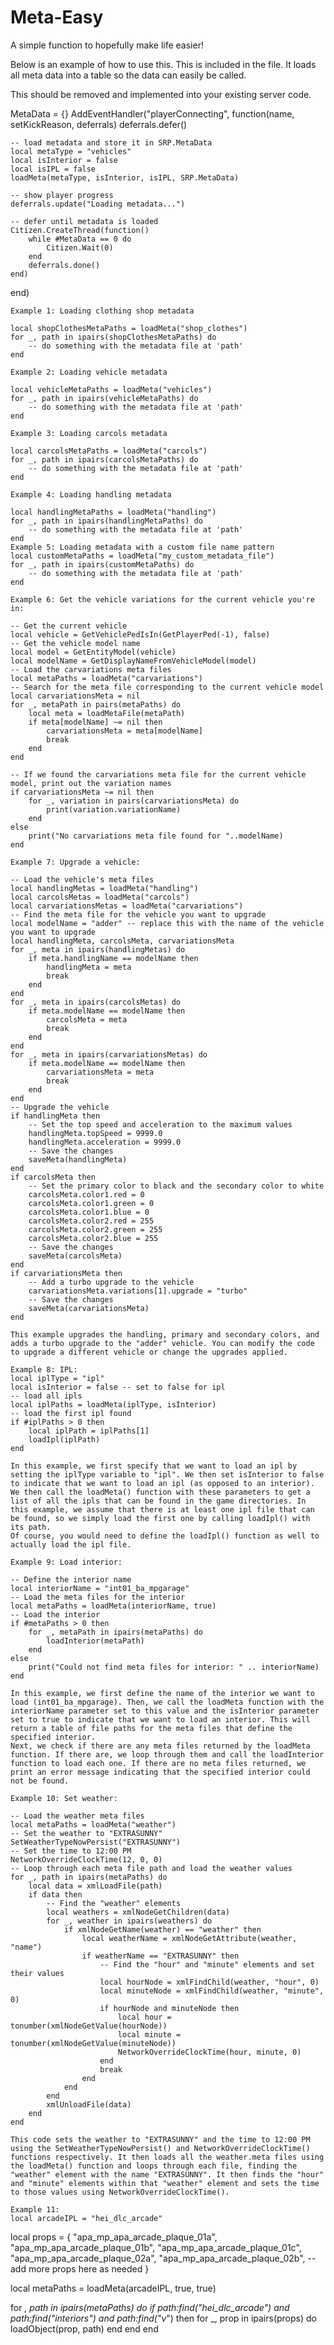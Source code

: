 # Meta-Easy
A simple function to hopefully make life easier!

Below is an example of how to use this. This is included in the file. It loads all meta data into a table so the data can easily be called.

This should be removed and implemented into your existing server code.

MetaData = {}
AddEventHandler("playerConnecting", function(name, setKickReason, deferrals)
    deferrals.defer()

    -- load metadata and store it in SRP.MetaData
    local metaType = "vehicles"
    local isInterior = false
    local isIPL = false
    loadMeta(metaType, isInterior, isIPL, SRP.MetaData)

    -- show player progress
    deferrals.update("Loading metadata...")
    
    -- defer until metadata is loaded
    Citizen.CreateThread(function()
        while #MetaData == 0 do
            Citizen.Wait(0)
        end
        deferrals.done()
    end)
end)

    Example 1: Loading clothing shop metadata
    
    local shopClothesMetaPaths = loadMeta("shop_clothes")
    for _, path in ipairs(shopClothesMetaPaths) do
        -- do something with the metadata file at 'path'
    end
    
    Example 2: Loading vehicle metadata
    
    local vehicleMetaPaths = loadMeta("vehicles")
    for _, path in ipairs(vehicleMetaPaths) do
        -- do something with the metadata file at 'path'
    end
    
    Example 3: Loading carcols metadata
    
    local carcolsMetaPaths = loadMeta("carcols")
    for _, path in ipairs(carcolsMetaPaths) do
        -- do something with the metadata file at 'path'
    end
    
    Example 4: Loading handling metadata
    
    local handlingMetaPaths = loadMeta("handling")
    for _, path in ipairs(handlingMetaPaths) do
        -- do something with the metadata file at 'path'
    end
    Example 5: Loading metadata with a custom file name pattern
    local customMetaPaths = loadMeta("my_custom_metadata_file")
    for _, path in ipairs(customMetaPaths) do
        -- do something with the metadata file at 'path'
    end
    
    Example 6: Get the vehicle variations for the current vehicle you're in:
    
    -- Get the current vehicle
    local vehicle = GetVehiclePedIsIn(GetPlayerPed(-1), false)
    -- Get the vehicle model name
    local model = GetEntityModel(vehicle)
    local modelName = GetDisplayNameFromVehicleModel(model)
    -- Load the carvariations meta files
    local metaPaths = loadMeta("carvariations")
    -- Search for the meta file corresponding to the current vehicle model
    local carvariationsMeta = nil
    for _, metaPath in pairs(metaPaths) do
        local meta = loadMetaFile(metaPath)
        if meta[modelName] ~= nil then
            carvariationsMeta = meta[modelName]
            break
        end
    end
    
    -- If we found the carvariations meta file for the current vehicle model, print out the variation names
    if carvariationsMeta ~= nil then
        for _, variation in pairs(carvariationsMeta) do
            print(variation.variationName)
        end
    else
        print("No carvariations meta file found for "..modelName)
    end
    
    Example 7: Upgrade a vehicle:
    
    -- Load the vehicle's meta files
    local handlingMetas = loadMeta("handling")
    local carcolsMetas = loadMeta("carcols")
    local carvariationsMetas = loadMeta("carvariations")
    -- Find the meta file for the vehicle you want to upgrade
    local modelName = "adder" -- replace this with the name of the vehicle you want to upgrade
    local handlingMeta, carcolsMeta, carvariationsMeta
    for _, meta in ipairs(handlingMetas) do
        if meta.handlingName == modelName then
            handlingMeta = meta
            break
        end
    end
    for _, meta in ipairs(carcolsMetas) do
        if meta.modelName == modelName then
            carcolsMeta = meta
            break
        end
    end
    for _, meta in ipairs(carvariationsMetas) do
        if meta.modelName == modelName then
            carvariationsMeta = meta
            break
        end
    end
    -- Upgrade the vehicle
    if handlingMeta then
        -- Set the top speed and acceleration to the maximum values
        handlingMeta.topSpeed = 9999.0
        handlingMeta.acceleration = 9999.0
        -- Save the changes
        saveMeta(handlingMeta)
    end
    if carcolsMeta then
        -- Set the primary color to black and the secondary color to white
        carcolsMeta.color1.red = 0
        carcolsMeta.color1.green = 0
        carcolsMeta.color1.blue = 0
        carcolsMeta.color2.red = 255
        carcolsMeta.color2.green = 255
        carcolsMeta.color2.blue = 255
        -- Save the changes
        saveMeta(carcolsMeta)
    end
    if carvariationsMeta then
        -- Add a turbo upgrade to the vehicle
        carvariationsMeta.variations[1].upgrade = "turbo"
        -- Save the changes
        saveMeta(carvariationsMeta)
    end
    
    This example upgrades the handling, primary and secondary colors, and adds a turbo upgrade to the "adder" vehicle. You can modify the code to upgrade a different vehicle or change the upgrades applied.
    
    Example 8: IPL:
    local iplType = "ipl"
    local isInterior = false -- set to false for ipl
    -- load all ipls
    local iplPaths = loadMeta(iplType, isInterior)
    -- load the first ipl found
    if #iplPaths > 0 then
        local iplPath = iplPaths[1]
        loadIpl(iplPath)
    end
    
    In this example, we first specify that we want to load an ipl by setting the iplType variable to "ipl". We then set isInterior to false to indicate that we want to load an ipl (as opposed to an interior).
    We then call the loadMeta() function with these parameters to get a list of all the ipls that can be found in the game directories. In this example, we assume that there is at least one ipl file that can be found, so we simply load the first one by calling loadIpl() with its path.
    Of course, you would need to define the loadIpl() function as well to actually load the ipl file.
    
    Example 9: Load interior:
    
    -- Define the interior name
    local interiorName = "int01_ba_mpgarage"
    -- Load the meta files for the interior
    local metaPaths = loadMeta(interiorName, true)
    -- Load the interior
    if #metaPaths > 0 then
        for _, metaPath in ipairs(metaPaths) do
            loadInterior(metaPath)
        end
    else
        print("Could not find meta files for interior: " .. interiorName)
    end
    
    In this example, we first define the name of the interior we want to load (int01_ba_mpgarage). Then, we call the loadMeta function with the interiorName parameter set to this value and the isInterior parameter set to true to indicate that we want to load an interior. This will return a table of file paths for the meta files that define the specified interior.
    Next, we check if there are any meta files returned by the loadMeta function. If there are, we loop through them and call the loadInterior function to load each one. If there are no meta files returned, we print an error message indicating that the specified interior could not be found.
    
    Example 10: Set weather:
    
    -- Load the weather meta files
    local metaPaths = loadMeta("weather")
    -- Set the weather to "EXTRASUNNY"
    SetWeatherTypeNowPersist("EXTRASUNNY")
    -- Set the time to 12:00 PM
    NetworkOverrideClockTime(12, 0, 0)
    -- Loop through each meta file path and load the weather values
    for _, path in ipairs(metaPaths) do
        local data = xmlLoadFile(path)
        if data then
            -- Find the "weather" elements
            local weathers = xmlNodeGetChildren(data)
            for _, weather in ipairs(weathers) do
                if xmlNodeGetName(weather) == "weather" then
                    local weatherName = xmlNodeGetAttribute(weather, "name")
                    if weatherName == "EXTRASUNNY" then
                        -- Find the "hour" and "minute" elements and set their values
                        local hourNode = xmlFindChild(weather, "hour", 0)
                        local minuteNode = xmlFindChild(weather, "minute", 0)
                        if hourNode and minuteNode then
                            local hour = tonumber(xmlNodeGetValue(hourNode))
                            local minute = tonumber(xmlNodeGetValue(minuteNode))
                            NetworkOverrideClockTime(hour, minute, 0)
                        end
                        break
                    end
                end
            end
            xmlUnloadFile(data)
        end
    end
    
    This code sets the weather to "EXTRASUNNY" and the time to 12:00 PM using the SetWeatherTypeNowPersist() and NetworkOverrideClockTime() functions respectively. It then loads all the weather.meta files using the loadMeta() function and loops through each file, finding the "weather" element with the name "EXTRASUNNY". It then finds the "hour" and "minute" elements within that "weather" element and sets the time to those values using NetworkOverrideClockTime().
    
    Example 11:
    local arcadeIPL = "hei_dlc_arcade"
local props = {
    "apa_mp_apa_arcade_plaque_01a",
    "apa_mp_apa_arcade_plaque_01b",
    "apa_mp_apa_arcade_plaque_01c",
    "apa_mp_apa_arcade_plaque_02a",
    "apa_mp_apa_arcade_plaque_02b",
    -- add more props here as needed
}

local metaPaths = loadMeta(arcadeIPL, true, true)

for _, path in ipairs(metaPaths) do
    if path:find("hei_dlc_arcade") and path:find("interiors") and path:find("v_") then
        for _, prop in ipairs(props) do
            loadObject(prop, path)
        end
    end
end

